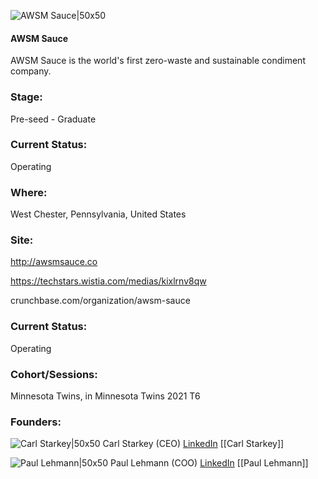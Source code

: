 

![AWSM Sauce|50x50](https://apimg.techstars.com/profiles/1661911362263_419869.png)

#### AWSM Sauce
AWSM Sauce is the world's first zero-waste and sustainable condiment company.

### Stage: 
Pre-seed - Graduate 

### Current Status: 
Operating

### Where:
West Chester, Pennsylvania, United States

### Site:
http://awsmsauce.co

https://techstars.wistia.com/medias/kixlrnv8qw

crunchbase.com/organization/awsm-sauce

### Current Status: 
Operating

### Cohort/Sessions: 
Minnesota Twins, in Minnesota Twins 2021 T6

### Founders: 

![Carl Starkey|50x50](https://apimg.techstars.com/connect/images/image_files/619d475f713f141142b379a0/original/Starkey_Headshot.jpg) Carl Starkey (CEO) [LinkedIn](https://linkedin.com/in/carlstarkey) [[Carl Starkey]]

![Paul Lehmann|50x50](https://apimg.techstars.com/connect/images/image_files/61814228eec0370008da6f96/original/PEL_headshot_4.PNG) Paul Lehmann (COO) [LinkedIn](https://linkedin.com/in/paul-lehmann-44584141) [[Paul Lehmann]]


